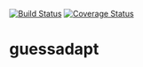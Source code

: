 [![Build Status](https://travis-ci.org/micknudsen/guessadapt.svg?branch=master)](https://travis-ci.org/micknudsen/guessadapt) [![Coverage Status](https://coveralls.io/repos/github/micknudsen/guessadapt/badge.svg?branch=master)](https://coveralls.io/github/micknudsen/guessadapt?branch=master)

# guessadapt